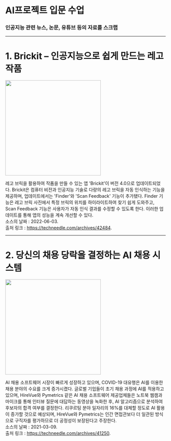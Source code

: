 # AI프로젝트 입문 수업   
### 인공지능 관련 뉴스, 논문, 유튜브 등의 자료를 스크랩
* * *

# 1. Brickit – 인공지능으로 쉽게 만드는 레고 작품
<img width="300" src="https://user-images.githubusercontent.com/103119924/222952572-65a31c7a-b5a8-4115-8cc1-9124f934aa03.png">

레고 브릭을 활용하여 작품을 만들 수 있는 앱 'Brickit'이 버전 4.0으로 업데이트되었다. Brickit은 컴퓨터 비전과 인공지능 기술로 다량의 레고 브릭을 자동 인식하는 기능을 제공하며, 업데이트에서는 'Finder'와 'Scan Feedback' 기능이 추가됐다. Finder 기능은 레고 브릭 사진에서 특정 브릭의 위치를 하이라이트하여 찾기 쉽게 도와주고, Scan Feedback 기능은 사용자가 자동 인식 결과를 수정할 수 있도록 한다. 이러한 업데이트를 통해 앱의 성능을 계속 개선할 수 있다.    
소스의 날짜 : 2022-06-03.   
출처 링크 : https://techneedle.com/archives/42484.   
* * *

# 2. 당신의 채용 당락을 결정하는 AI 채용 시스템
<img width="300" src="https://user-images.githubusercontent.com/103119924/222952699-299d36a2-e784-482b-9652-2eb0304d3dc2.png">

AI 채용 소프트웨어 시장이 빠르게 성장하고 있으며, COVID-19 대유행은 AI를 이용한 채용 분야의 수요를 크게 증가시켰다. 글로벌 기업들이 초기 채용 과정에 AI를 적용하고 있으며, HireVue와 Pymetrics 같은 AI 채용 소프트웨어 제공업체들은 노트북 웹캠과 마이크를 통해 인터뷰 질문에 대답하는 동영상을 녹화한 후, AI 알고리즘으로 분석하여 후보자의 합격 여부를 결정한다. 리쿠르팅 분야 일자리의 16%를 대체할 정도로 AI 활용이 증가할 것으로 예상되며, HireVue와 Pymetrics는 인간 면접관보다 더 일관된 방식으로 구직자를 평가하므로 더 공정성이 보장된다고 주장한다.   
소스의 날짜 : 2021-03-09.  
출처 링크 : https://techneedle.com/archives/41250.  
